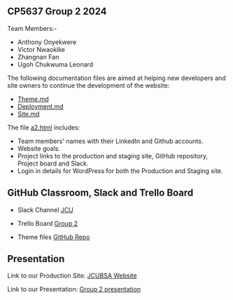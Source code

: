 
## CP5637 Group 2 2024
Team Members:- 
- Anthony Onyekwere
- Victor Nwaokike
- Zhangnan Fan
- Ugoh Chukwuma Leonard

The following documentation files are aimed at helping new developers and site owners to continue the development of the website:

* [Theme.md](theme.md)
* [Deployment.md](deployment.md)
* [Site.md](site.md)

The file [a2.html](a2.html) includes:

* Team members' names with their LinkedIn  and Github accounts.
* Website goals.
* Project links to the production and staging site, GitHub repository, Project board and Slack.
* Login in details for WordPress for both the Production and Staging site.

## GitHub Classroom, Slack and Trello Board

- Slack Channel [JCU](https://app.slack.com/client/T1HPNSNKT/C078QLM30R4)

- Trello Board [Group 2](https://trello.com/b/8iJMbw7E/cp5637-group-2-project-work)

- Theme files [GitHub Repo](https://github.com/onegeniuslykdat/CP5637_GROUP2_STUDETBOARDWEBSITE)

## Presentation
Link to our Production Site: [JCUBSA Website](https://jcubstudentboardgroup2.cloudaccess.host)

Link to our Presentation: [Group 2 presentation](#)


    


